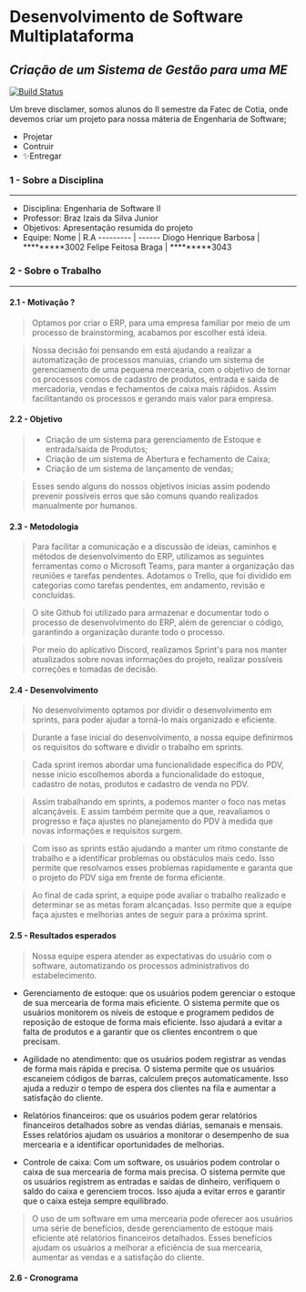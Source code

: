 # Desenvolvimento de Software Multiplataforma 
## _Criação de um Sistema de Gestão para uma ME_

[![Build Status](https://travis-ci.org/joemccann/dillinger.svg?branch=master)](https://travis-ci.org/joemccann/dillinger)

Um breve disclamer, somos alunos do II semestre da Fatec de Cotia, onde devemos criar um projeto para nossa máteria de Engenharia de Software;

- Projetar 
- Contruir
- ✨Entregar

### 1 - Sobre a Disciplina
----
- Disciplina: Engenharia de Software II
- Professor: Braz Izais da Silva Junior
- Objetivos: Apresentação resumida do projeto
- Equipe:
     Nome   | R.A
    --------- | ------
    Diogo Henrique Barbosa | *********3002
    Felipe Feitosa Braga  | *********3043


### 2 - Sobre o Trabalho
----

#### 2.1 - Motivação ?

> Optamos por criar o ERP, para uma empresa familiar por meio de um processo de brainstorming,  acabamos por escolher está ideia.  

> Nossa decisão foi pensando em está ajudando a realizar a automatização de processos manuias, criando um sistema de gerenciamento de uma pequena mercearia, com o objetivo de tornar os processos comos de cadastro de produtos, entrada e saida de mercadoria, vendas e fechamentos de caixa mais ráṕidos. Assim facilitantando os processos e gerando mais valor para empresa. 

#### 2.2 - Objetivo

> - Criação de um sistema para gerenciamento de Estoque e entrada/saída de Produtos;
> - Criação de um sistema de Abertura e fechamento de Caixa;
> - Criação de um sistema de lançamento de vendas;

> Esses sendo alguns do nossos objetivos inicias assim podendo prevenir possíveis erros que são comuns quando realizados manualmente por humanos.
    
#### 2.3 - Metodologia 

> Para facilitar a comunicação e a discussão de ideias, caminhos e métodos de desenvolvimento do ERP, utilizamos as seguintes ferramentas como o Microsoft Teams,  para manter a organização das reuniões e tarefas pendentes. Adotamos o Trello, que foi dividido em categorias como tarefas pendentes, em andamento, revisão e concluídas. 

> O site Github foi utilizado para armazenar e documentar todo o processo de desenvolvimento do ERP, além de gerenciar o código, garantindo a organização durante todo o processo. 

> Por meio do aplicativo Discord, realizamos Sprint's para nos manter atualizados sobre novas informações do projeto, realizar possíveis correções e tomadas de decisão. 

#### 2.4 -	Desenvolvimento
> No desenvolvimento optamos por dividir o desenvolvimento em sprints, para poder ajudar a torná-lo mais organizado e eficiente.

> Durante a fase inicial do desenvolvimento, a nossa equipe definirmos os requisitos do software e dividir o trabalho em sprints. 

> Cada sprint iremos abordar uma funcionalidade específica do PDV, nesse início escolhemos aborda a funcionalidade do estoque, cadastro de notas, produtos e cadastro de venda no PDV. 

> Assim trabalhando em sprints, a podemos manter o foco nas metas alcançáveis. E assim também permite que a que, reavaliamos o progresso e faça ajustes no planejamento do PDV à medida que novas informações e requisitos surgem.

> Com isso as sprints estão ajudando a manter um ritmo constante de trabalho e a identificar problemas ou obstáculos mais cedo. Isso permite que resolvamos esses problemas rapidamente e garanta que o projeto do PDV siga em frente de forma eficiente.

> Ao final de cada sprint, a equipe pode avaliar o trabalho realizado e determinar se as metas foram alcançadas. Isso permite que a equipe faça ajustes e melhorias antes de seguir para a próxima sprint.

#### 2.5 -	Resultados esperados 
> Nossa equipe espera atender as expectativas do usuário com o software, automatizando os processos administrativos do estabelecimento. 

*	Gerenciamento de estoque: que os usuários podem gerenciar o estoque de sua mercearia de forma mais eficiente. O sistema permite que os usuários monitorem os níveis de estoque e programem pedidos de reposição de estoque de forma mais eficiente. Isso ajudará a evitar a falta de produtos e a garantir que os clientes encontrem o que precisam.

*	Agilidade no atendimento: que os usuários podem registrar as vendas de forma mais rápida e precisa. O sistema permite que os usuários escaneiem códigos de barras, calculem preços automaticamente. Isso ajuda a reduzir o tempo de espera dos clientes na fila e aumentar a satisfação do cliente.


*   Relatórios financeiros: que os usuários podem gerar relatórios financeiros detalhados sobre as vendas diárias, semanais e mensais. Esses relatórios ajudam os usuários a monitorar o desempenho de sua mercearia e a identificar oportunidades de melhorias.

*	Controle de caixa: Com um software, os usuários podem controlar o caixa de sua mercearia de forma mais precisa. O sistema permite que os usuários registrem as entradas e saídas de dinheiro, verifiquem o saldo do caixa e gerenciem trocos. Isso ajuda a evitar erros e garantir que o caixa esteja sempre equilibrado.

> O uso de um software em uma mercearia pode oferecer aos usuários uma série de benefícios, desde gerenciamento de estoque mais eficiente até relatórios financeiros detalhados. Esses benefícios ajudam os usuários a melhorar a eficiência de sua mercearia, aumentar as vendas e a satisfação do cliente.

#### 2.6 - Cronograma
